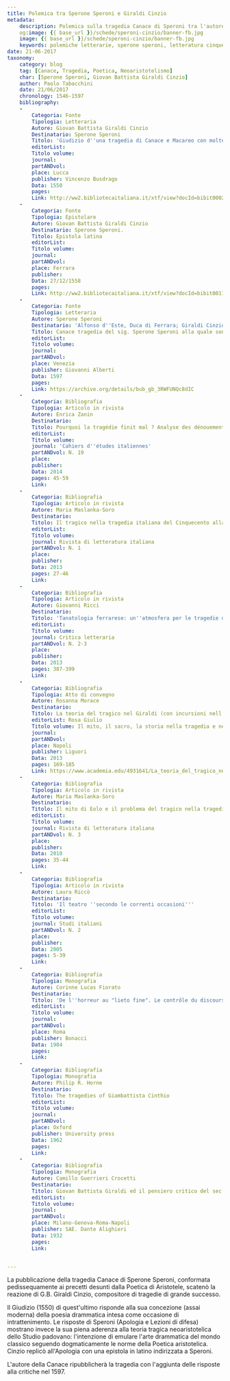 ```yaml
---
title: Polemica tra Sperone Speroni e Giraldi Cinzio
metadata:
	description: Polemica sulla tragedia Canace di Speroni tra l'autore e Giraldi Cinzio.
	og:image: {{ base_url }}/schede/speroni-cinzio/banner-fb.jpg
	image: {{ base_url }}/schede/speroni-cinzio/banner-fb.jpg
	keywords: polemiche letterarie, sperone speroni, letteratura cinquecento
date: 21-06-2017
taxonomy:
	category: blog
    tag: [Canace, Tragedia, Poetica, Neoaristotelismo]
    char: [Sperone Speroni, Giovan Battista Giraldi Cinzio]
    author: Paolo Tabacchini
    date: 21/06/2017
    chronology: 1546-1597
    bibliography:
	-
	    Categoria: Fonte
	    Tipologia: Letteraria
	    Autore: Giovan Battista Giraldi Cinzio
	    Destinatario: Sperone Speroni
	    Titolo: 'Giudizio d''una tragedia di Canace e Macareo con molte utili considerazioni circa l''arte della tragedia e d''altri poemi'
	    editorList: 
	    Titolo volume: 
	    journal: 
	    partANDvol: 
	    place: Lucca
	    publisher: Vincenzo Busdrago
	    Data: 1550
	    pages: 
	    Link: http://ww2.bibliotecaitaliana.it/xtf/view?docId=bibit000295/bibit000295.xml&chunk.id=d3706e122&toc.id=&brand=bibit
	-
	    Categoria: Fonte
	    Tipologia: Epistolare
	    Autore: Giovan Battista Giraldi Cinzio
	    Destinatario: Sperone Speroni. 
	    Titolo: Epistola latina
	    editorList: 
	    Titolo volume: 
	    journal: 
	    partANDvol: 
	    place: Ferrara
	    publisher: 
	    Data: 27/12/1558  
	    pages: 
	    Link: http://ww2.bibliotecaitaliana.it/xtf/view?docId=bibit001160/bibit001160.xml&chunk.id=d5902e175&toc.depth=1&toc.id=&brand=bibit
	-
	    Categoria: Fonte
	    Tipologia: Letteraria
	    Autore: Sperone Speroni
	    Destinatario: 'Alfonso d''Este, Duca di Ferrara; Giraldi Cinzio'
	    Titolo: Canace tragedia del sig. Sperone Speroni alla quale sono aggiunte alcune altre sue compositioni, e una apologia, e alcune lettioni in difesa della tragedia
	    editorList: 
	    Titolo volume: 
	    journal: 
	    partANDvol: 
	    place: Venezia
	    publisher: Giovanni Alberti
	    Data: 1597
	    pages: 
	    Link: https://archive.org/details/bub_gb_3RWFUNQc8dIC
	-
	    Categoria: Bibliografia
	    Tipologia: Articolo in rivista
	    Autore: Enrica Zanin
	    Destinatario: 
	    Titolo: Pourquoi la tragédie finit mal ? Analyse des dénouements dans quelques tragédies de la première modernité
	    editorList: 
	    Titolo volume: 
	    journal: 'Cahiers d''études italiennes'
	    partANDvol: N. 19
	    place: 
	    publisher: 
	    Data: 2014
	    pages: 45-59
	    Link: 
	-
	    Categoria: Bibliografia
	    Tipologia: Articolo in rivista
	    Autore: Maria Maslanka-Soro
	    Destinatario: 
	    Titolo: Il tragico nella tragedia italiana del Cinquecento alla luce della tradizione classica
	    editorList: 
	    Titolo volume: 
	    journal: Rivista di letteratura italiana
	    partANDvol: N. 1 
	    place: 
	    publisher: 
	    Data: 2013
	    pages: 27-46
	    Link: 
	-
	    Categoria: Bibliografia
	    Tipologia: Articolo in rivista
	    Autore: Giovanni Ricci
	    Destinatario: 
	    Titolo: 'Tanatologia ferrarese: un''atmosfera per le tragedie del Cinzio?'
	    editorList: 
	    Titolo volume: 
	    journal: Critica letteraria
	    partANDvol: N. 2-3
	    place: 
	    publisher: 
	    Data: 2013
	    pages: 387-399
	    Link: 
	-
	    Categoria: Bibliografia
	    Tipologia: Atto di convegno
	    Autore: Rosanna Morace
	    Destinatario: 
	    Titolo: La teoria del tragico nel Giraldi (con incursioni nell’epico)
	    editorList: Rosa Giulio
	    Titolo volume: Il mito, il sacro, la storia nella tragedia e nella riflessione teorica sul tragico, Atti del convegno di studi: Università di Salerno, 15-16 novembre 2012
	    journal: 
	    partANDvol: 
	    place: Napoli
	    publisher: Liguori
	    Data: 2013
	    pages: 169-185
	    Link: https://www.academia.edu/4931641/La_teoria_del_tragico_nel_Giraldi
	-
	    Categoria: Bibliografia
	    Tipologia: Articolo in rivista
	    Autore: Maria Maslanka-Soro
	    Destinatario: 
	    Titolo: Il mito di Eolo e il problema del tragico nella tragedia "Canace" di Sperone Speroni
	    editorList: 
	    Titolo volume: 
	    journal: Rivista di letteratura italiana
	    partANDvol: N. 3
	    place: 
	    publisher: 
	    Data: 2010
	    pages: 35-44
	    Link: 
	-
	    Categoria: Bibliografia
	    Tipologia: Articolo in rivista
	    Autore: Laura Riccò
	    Destinatario: 
	    Titolo: 'Il teatro ''secondo le correnti occasioni'''
	    editorList: 
	    Titolo volume: 
	    journal: Studi italiani
	    partANDvol: N. 2 
	    place: 
	    publisher: 
	    Data: 2005
	    pages: 5-39
	    Link: 
	-
	    Categoria: Bibliografia
	    Tipologia: Monografia
	    Autore: Corinne Lucas Fiorato
	    Destinatario: 
	    Titolo: 'De l''horreur au "lieto fine". Le contrôle du discours tragique dans le théâtre de Giovan Battista Giraldi Cinzio'
	    editorList: 
	    Titolo volume: 
	    journal: 
	    partANDvol: 
	    place: Roma
	    publisher: Bonacci
	    Data: 1984
	    pages: 
	    Link: 
	-
	    Categoria: Bibliografia
	    Tipologia: Monografia
	    Autore: Philip R. Horne
	    Destinatario: 
	    Titolo: The tragedies of Giambattista Cinthio
	    editorList: 
	    Titolo volume: 
	    journal: 
	    partANDvol: 
	    place: Oxford
	    publisher: University press
	    Data: 1962
	    pages: 
	    Link: 
	-
	    Categoria: Bibliografia
	    Tipologia: Monografia
	    Autore: Camillo Guerrieri Crocetti
	    Destinatario: 
	    Titolo: Giovan Battista Giraldi ed il pensiero critico del sec. XVI
	    editorList: 
	    Titolo volume: 
	    journal: 
	    partANDvol: 
	    place: Milano-Genova-Roma-Napoli
	    publisher: SAE. Dante Alighieri
	    Data: 1932
	    pages: 
	    Link: 


---
```


La pubblicazione della tragedia Canace di Sperone Speroni, conformata pedissequamente ai precetti desunti dalla Poetica di Aristotele, scatenò la reazione di G.B. Giraldi Cinzio, compositore di tragedie di grande successo. 

Il Giudizio (1550) di quest'ultimo risponde alla sua concezione (assai moderna) della poesia drammatica intesa come occasione di intrattenimento. Le risposte di Speroni (Apologia e Lezioni di difesa) mostrano invece la sua piena aderenza alla teoria tragica neoaristotelica dello Studio padovano: l'intenzione di emulare l'arte drammatica del mondo classico seguendo dogmaticamente le norme della Poetica aristotelica. Cinzio replicò all'Apologia con una epistola in latino indirizzata a Speroni. 

L'autore della Canace ripubblicherà la tragedia con l'aggiunta delle risposte alla critiche nel 1597. 

